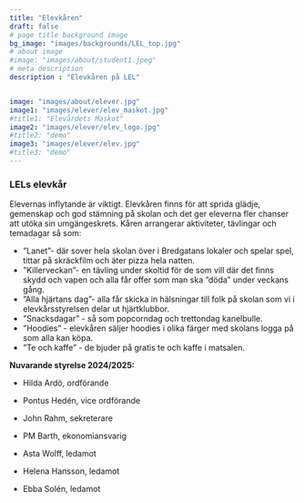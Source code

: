 ```yaml
---
title: "Elevkåren"
draft: false
# page title background image
bg_image: "images/backgrounds/LEL_top.jpg"
# about image
#image: "images/about/student1.jpeg"
# meta description
description : "Elevkåren på LEL"


image: "images/about/elever.jpg"
image1: "images/elever/elev_maskot.jpg"
#title1: "Elevårdets Maskot" 
image2: "images/elever/elev_logo.jpg"
#title2: "demo" 
image3: "images/elever/elev.jpg"
#title3: "demo" 
---
```


### LELs elevkår


Elevernas inflytande är viktigt. Elevkåren finns för att sprida glädje, gemenskap och god stämning på skolan och det ger eleverna fler chanser att utöka sin umgängeskrets. Kåren arrangerar aktiviteter, tävlingar och temadagar så som:

- ”Lanet”- där sover hela skolan över i Bredgatans lokaler och spelar spel, tittar på skräckfilm och äter pizza hela natten.
- ”Killerveckan”- en tävling under skoltid för de som vill där det finns skydd och vapen och alla får offer som man ska ”döda” under veckans gång. 
- ”Alla hjärtans dag”- alla får skicka in hälsningar till folk på skolan som vi i elevkårsstyrelsen delar ut hjärtklubbor. 
- ”Snacksdagar” - så som popcorndag och trettondag kanelbulle.
- ”Hoodies” - elevkåren säljer hoodies i olika färger med skolans logga på som alla kan köpa. 
- ”Te och kaffe” - de bjuder på gratis te och kaffe i matsalen.


**Nuvarande styrelse 2024/2025:**

* Hilda Ardö, ordförande

* Pontus Hedén, vice ordförande

* John Rahm, sekreterare

* PM Barth, ekonomiansvarig

* Asta Wolff, ledamot

* Helena Hansson, ledamot

* Ebba Solén, ledamot

<br></br>